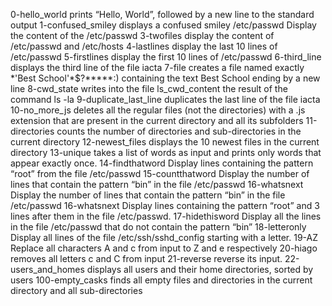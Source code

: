 0-hello_world  prints “Hello, World”, followed by a new line to the standard output
1-confused_smiley  displays a confused smiley 
/etc/passwd Display the content of the /etc/passwd
3-twofiles display the content of /etc/passwd and /etc/hosts
4-lastlines display the last 10 lines of /etc/passwd
5-firstlines display the first 10 lines of /etc/passwd
6-third_line displays the third line of the file iacta
7-file creates a file named exactly \*\'Best School\'\*$\?\*\*\*\*\*:) containing the text Best School ending by a new line
8-cwd_state writes into the file ls_cwd_content the result of the command ls -la
 9-duplicate_last_line  duplicates the last line of the file iacta
10-no_more_js  deletes all the regular files (not the directories) with a .js extension that are present in the current directory and all its subfolders
11-directories counts the number of directories and sub-directories in the current directory
12-newest_files displays the 10 newest files in the current directory
13-unique  takes a list of words as input and prints only words that appear exactly once.
14-findthatword Display lines containing the pattern “root” from the file /etc/passwd
15-countthatword Display the number of lines that contain the pattern “bin” in the file /etc/passwd
16-whatsnext Display the number of lines that contain the pattern “bin” in the file /etc/passwd
16-whatsnext Display lines containing the pattern “root” and 3 lines after them in the file /etc/passwd.
17-hidethisword Display all the lines in the file /etc/passwd that do not contain the pattern “bin”
18-letteronly Display all lines of the file /etc/ssh/sshd_config starting with a letter.
19-AZ Replace all characters A and c from input to Z and e respectively
20-hiago removes all letters c and C from input
21-reverse  reverse its input.
22-users_and_homes displays all users and their home directories, sorted by users
100-empty_casks finds all empty files and directories in the current directory and all sub-directories
